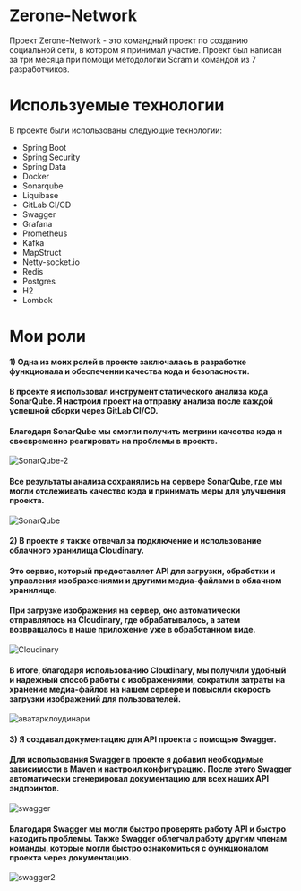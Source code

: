 # Zerone-Network

Проект Zerone-Network - это командный проект по созданию социальной сети, в котором я принимал участие. Проект был написан за три месяца при помощи методологии Scram и командой из 7 разработчиков.

# Используемые технологии
В проекте были использованы следующие технологии:

* Spring Boot
* Spring Security
* Spring Data
* Docker
* Sonarqube
* Liquibase
* GitLab CI/CD
* Swagger
* Grafana
* Prometheus
* Kafka
* MapStruct
* Netty-socket.io
* Redis
* Postgres
* H2
* Lombok
# Мои роли
#### 1) Одна из моих ролей в проекте заключалась в разработке функционала и обеспечении качества кода и безопасности. 
#### В проекте я использовал инструмент статического анализа кода SonarQube. Я настроил проект на отправку анализа после каждой успешной сборки через GitLab CI/CD. 
#### Благодаря SonarQube мы смогли получить метрики качества кода и своевременно реагировать на проблемы в проекте.
![SonarQube-2](https://user-images.githubusercontent.com/119599047/235305777-c70d582a-2205-41b3-872c-b0607f82e94d.png)
#### Все результаты анализа сохранялись на сервере SonarQube, где мы могли отслеживать качество кода и принимать меры для улучшения проекта.
![SonarQube](https://user-images.githubusercontent.com/119599047/235305787-16c4a070-7732-460e-bda8-46559fae782b.png)

#### 2) В проекте я также отвечал за подключение и использование облачного хранилища Cloudinary.
#### Это сервис, который предоставляет API для загрузки, обработки и управления изображениями и другими медиа-файлами в облачном хранилище.
#### При загрузке изображения на сервер, оно автоматически отправлялось на Cloudinary, где обрабатывалось, а затем возвращалось в наше приложение уже в обработанном виде.
![Cloudinary](https://user-images.githubusercontent.com/119599047/235305915-9064f835-3dfb-4170-8b37-b8eec67f6520.png)
#### В итоге, благодаря использованию Cloudinary, мы получили удобный и надежный способ работы с изображениями, сократили затраты на хранение медиа-файлов на нашем сервере и повысили скорость загрузки изображений для пользователей.
![аватарклоудинари](https://user-images.githubusercontent.com/119599047/235305926-e2ffe2a6-0b3a-4ca3-877e-544f1116a241.png)

#### 3) Я создавал документацию для API проекта с помощью Swagger.
#### Для использования Swagger в проекте я добавил необходимые зависимости в Maven и настроил конфигурацию. После этого Swagger автоматически сгенерировал документацию для всех наших API эндпоинтов.
![swagger](https://user-images.githubusercontent.com/119599047/235306549-8c7ae3b8-65a3-4cdc-ac8f-4d16a44a09c1.png)
#### Благодаря Swagger мы могли быстро проверять работу API и быстро находить проблемы. Также Swagger облегчал работу другим членам команды, которые могли быстро ознакомиться с функционалом проекта через документацию.
![swagger2](https://user-images.githubusercontent.com/119599047/235306571-9da7df7d-4ca1-46ea-9886-5d583f5985fb.png)





